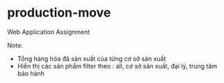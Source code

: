 # production-move
Web Application Assignment

Note:  
+ Tổng hàng hóa đã sản xuất của từng cơ sở sản xuất
+ Hiển thị các sản phẩm filter theo : all, cơ sở sản xuất, đại lý, trung tâm bảo hành
